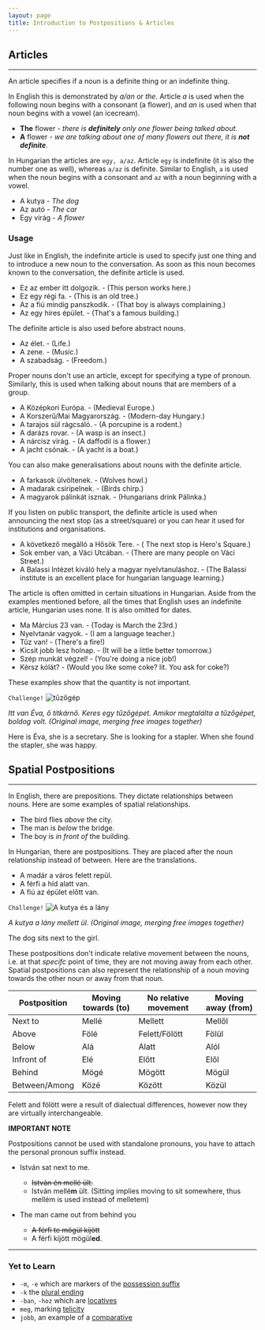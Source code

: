 ```yaml
---
layout: page
title: Introduction to Postpositions & Articles
---
```


## Articles
---

An article specifies if a noun is a definite thing or an indefinite thing.

In English this is demonstrated by *a/an* or *the*. Article *a* is used when the following noun begins with a consonant (a flower),
and *an* is used when that noun begins with a vowel (an icecream).

* **The** flower - *there is **definitely** only one flower being talked about.*
* **A** flower - *we are talking about one of many flowers out there, it is **not definite**.*

In Hungarian the articles are `egy, a/az`. Article `egy` is indefinite (it is also the number one as well), whereas `a/az` is definite.
Similar to English, `a` is used when the noun begins with a consonant and `az` with a noun beginning with a vowel.

* A kutya - *The dog*
* Az autó - *The car*
* Egy virág - *A flower*

### Usage

Just like in English, the indefinite article is used to specify just one thing and to introduce a new noun to the conversation. As soon as this noun becomes known to the conversation, the definite article is used. 

* Ez az ember itt dolgozik. - (This person works here.)
* Ez egy régi fa. - (This is an old tree.)
* Az a fiú mindig panszkodik. - (That boy is always complaining.)
* Az egy híres épület. - (That's a famous building.)

The definite article is also used before abstract nouns.

* Az élet. - (Life.)
* A zene. - (Music.)
* A szabadság. - (Freedom.)

Proper nouns don't use an article, except for specifying a type of pronoun. Similarly, this is used when talking about nouns that are members of a group. 

* A Középkori Európa. - (Medieval Europe.)
* A Korszerű/Mai Magyarország. - (Modern-day Hungary.)
* A tarajos sül rágcsáló. - (A porcupine is a rodent.)
* A darázs rovar. - (A wasp is an insect.)
* A nárcisz virág. - (A daffodil is a flower.)
* A jacht csónak. - (A yacht is a boat.)

You can also make generalisations about nouns with the definite article.

* A farkasok ülvöltenek. - (Wolves howl.)
* A madarak csiripelnek. - (Birds chirp.)
* A magyarok pálinkát isznak. - (Hungarians drink Pálinka.)

If you listen on public transport, the definite article is used when announcing the next stop (as a street/square) or you can hear it used for institutions and organisations.

* A következő megálló a Hősök Tere. - ( The next stop is Hero's Square.)
* Sok ember van, a Váci Utcában. - (There are many people on Váci Street.)
* A Balassi Intézet kiváló hely a magyar nyelvtanuláshoz. - (The Balassi institute is an excellent place for hungarian language learning.)

The article is often omitted in certain situations in Hungarian. Aside from the examples mentioned before, all the times that English uses an indefinite article, Hungarian uses none. It is also omitted for dates.

* Ma Március 23 van. - (Today is March the 23rd.)
* Nyelvtanár vagyok. - (I am a language teacher.)
* Tűz van! - (There's a fire!)
* Kicsit jobb lesz holnap. - (It will be a little better tomorrow.)
* Szép munkát végzel! - (You're doing a nice job!)
* Kérsz kólát? - (Would you like some coke? lit. You ask for coke?)

These examples show that the quantity is not important.

`Challenge!`
![tűzőgép](https://magyartanulas.github.io/public/tűzőgép.png)

*Itt van Éva, ő titkárnő. Keres egy tűzőgépet. Amikor megtalálta a tűzőgépet, boldog volt. (Original image, merging free images together)*

<span class="spoiler">Here is Éva, she is a secretary. She is looking for a stapler. When she found the stapler, she was happy.</span>

## Spatial Postpositions
---

In English, there are prepositions. They dictate relationships between nouns. Here are some examples of spatial relationships.

* The bird flies *above* the city.
* The man is *below* the bridge.
* The boy is *in front of* the building.

In Hungarian, there are postpositions. They are placed after the noun relationship instead of between. Here are the translations.

* A madár a város felett repül.
* A férfi a híd alatt van.
* A fiú az épület előtt van.

`Challenge!`
![A kutya és a lány](https://magyartanulas.github.io/public/ülnek.jpg)

*A kutya a lány mellett ül. (Original image, merging free images together)*

<span class="spoiler">The dog sits next to the girl.</span>

These postpositions don't indicate relative movement between the nouns, i.e. at that *specifc* point of time, they are not moving away from each other. Spatial postpositions can also represent the relationship of a noun moving towards the other noun or away from that noun.

| Postposition  | Moving towards (to) | No relative movement | Moving away (from) |
|---------------|---------------------|----------------------|--------------------|
| Next to       | Mellé               | Mellett              | Mellől             |
| Above         | Fölé                | Felett/Fölött        | Fölül              |
| Below         | Alá                 | Alatt                | Alól               |
| Infront of    | Elé                 | Előtt                | Elől               |
| Behind        | Mögé                | Mögött               | Mögül              |
| Between/Among | Közé                | Között               | Közül              |

Felett and fölött were a result of dialectual differences, however now they are virtually interchangeable.

**IMPORTANT NOTE**

Postpositions cannot be used with standalone pronouns, you have to attach the personal pronoun suffix instead.

* István sat next to me.
  * ~~István én mellé ült.~~
  * István mellé**m** ült. (Sitting implies moving to sit somewhere, thus mellém is used instead of melletem)
  
* The man came out from behind you
  * ~~A férfi te mögül kijött~~
  * A férfi kijött mögül**ed**.

---

### Yet to Learn

* `-m`, `-e` which are markers of the [possession suffix](https://magyartanulas.github.io/dative_possession/)
* `-k` the [plural ending](https://magyartanulas.github.io/accusative_plurals/)
* `-ban`, `-hoz` which are [locatives](https://magyartanulas.github.io/locatives/)
* `meg`, marking [telicity](https://magyartanulas.github.io/coverbs_telicity/)
* `jobb`, an example of a [comparative](https://magyartanulas.github.io/comparisons/)
